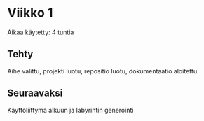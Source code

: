 # Viikko 1
Aikaa käytetty: 4 tuntia

## Tehty
Aihe valittu, projekti luotu, repositio luotu, dokumentaatio aloitettu

## Seuraavaksi
Käyttöliittymä alkuun ja labyrintin generointi